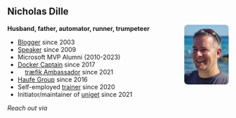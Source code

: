 <!-- .slide: id="bio" -->

## Nicholas Dille

<img src="images/NicholasDille.jpg" style="width: 20%; float: right; border-radius: 8px;" />

**Husband, father, automator, runner, trumpeteer**

- <span class="fa-li"><i class="fa fa-globe"></i></span> [Blogger][1] since 2003
- <span class="fa-li"><i class="fa fa-microphone"></i></span> [Speaker][2] since 2009
- <span class="fa-li"><i class="fa-brands fa-windows"></i></span> Microsoft MVP Alumni (2010-2023)
- <span class="fa-li"><i class="fa-brands fa-docker"></i></span> [Docker Captain][4] since 2017
- <span class="fa-li"><img src="images/TraefikLabs-icon-white.svg" style="height: 1em;" /></span> [tr&aelig;fik Ambassador][5] since 2021</li>
- <span class="fa-li"><i class="fa fa-briefcase"></i></span> [Haufe Group][6] since 2016
- <span class="fa-li"><i class="fa fa-person-chalkboard"></i></span> Self-employed [trainer][7] since 2020
- <span class="fa-li"><i class="fa fa-user-helmet-safety"></i></span> Initiator/maintainer of [uniget][12] since 2021

<!-- .element: class="fa-ul" style="line-height: 175%;" -->

*Reach out via* [<i class="fa-brands fa-mastodon"></i>][11] [<i class="fa-brands fa-twitter"></i> <i class="fa-brands fa-x-twitter"></i>][8] [<i class="fa-brands fa-github"></i>][9] [<i class="fa-brands fa-keybase"></i>][10]


[1]: https://dille.name
[2]: https://dille.name/blog/tags/#Slides
[4]: https://www.docker.com/captains/nicholas-dille
[5]: https://info.traefik.io/traefik-ambassador-program
[6]: https://haufegroup.com
[7]: https://dille.name
[8]: https://twitter.com/@NicholasDille
[9]: https://github.com/nicholasdille
[10]: https://keybase.io/nicholasdille
[11]: https://freiburg.social/@nicholasdille
[12]: https://uniget.dev